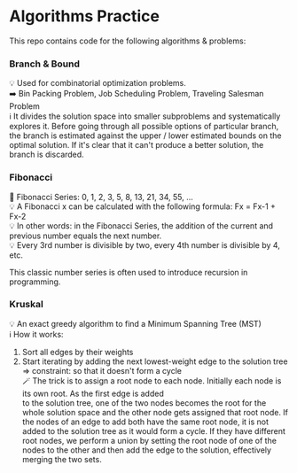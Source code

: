 # Algorithms Practice

This repo contains code for the following algorithms & problems: 

### Branch & Bound
💡 Used for combinatorial optimization problems.  
➡️ Bin Packing Problem, Job Scheduling Problem, Traveling Salesman Problem  
ℹ️ It divides the solution space into smaller subproblems and systematically explores it. Before going through all possible options of particular branch, the branch is estimated against the upper / lower estimated bounds on the optimal solution. If it's clear that it can't produce a better solution, the branch is discarded.   

### Fibonacci
🔢 Fibonacci Series: 0, 1, 2, 3, 5, 8, 13, 21, 34, 55, ...  
💡 A Fibonacci x can be calculated with the following formula: Fx = Fx-1 + Fx-2  
💡 In other words: in the Fibonacci Series, the addition of the current and previous number equals the next number.   
💡 Every 3rd number is divisible by two, every 4th number is divisible by 4, etc.

This classic number series is often used to introduce recursion in programming.

### Kruskal
💡 An exact greedy algorithm to find a Minimum Spanning Tree (MST)  
ℹ️ How it works: 
1. Sort all edges by their weights
2. Start iterating by adding the next lowest-weight edge to the solution tree
=> constraint: so that it doesn't form a cycle  
🪄 The trick is to assign a root node to each node. Initially each node is its own root. As the first edge is added  
to the solution tree, one of the two nodes becomes the root for the whole solution space and the other node gets assigned that root node. If the nodes of an edge to add
both have the same root node, it is not added to the solution tree as it would form a cycle. If they have different root nodes, we perform a union by setting the root node of one of the nodes to the other and then add the edge to the solution, effectively merging the two sets.
